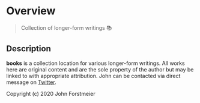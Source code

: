 # Overview

> Collection of longer-form writings :books:

## Description

**books** is a collection location for various longer-form writings. All works here are original content and are the sole property of the author but may be linked to with appropriate attribution. John can be contacted via direct message on [Twitter](https://twitter.com/forstmeier).

Copyright \(c\) 2020 John Forstmeier

